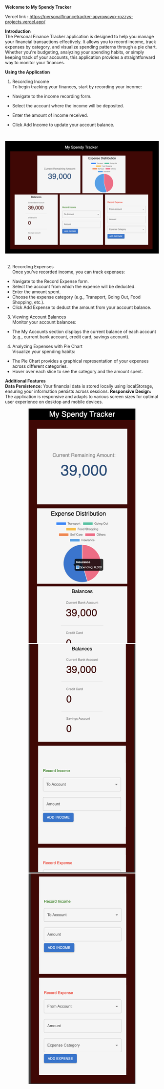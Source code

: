 **Welcome to My Spendy Tracker**

Vercel link : https://personalfinancetracker-apyrowcwp-rozzys-projects.vercel.app/

**Introduction** \
The Personal Finance Tracker application is designed to help you manage your financial transactions effectively. It allows you to record income, track expenses by category, and visualize spending patterns through a pie chart. Whether you're budgeting, analyzing your spending habits, or simply keeping track of your accounts, this application provides a straightforward way to monitor your finances.


**Using the Application**
 1. Recording Income\
To begin tracking your finances, start by recording your income:

- Navigate to the income recording form.
- Select the account where the income will be deposited.
- Enter the amount of income received.
- Click Add Income to update your account balance.

  <br />

<div align="center">
<img src="https://github.com/ro61zzy/personal_finance_tracker/blob/after_submission/web.webp" />
</div>

 <br /> 

2. Recording Expenses\
Once you've recorded income, you can track expenses:

- Navigate to the Record Expense form.
- Select the account from which the expense will be deducted.
- Enter the amount spent.
- Choose the expense category (e.g., Transport, Going Out, Food Shopping, etc.).
- Click Add Expense to deduct the amount from your account balance.

3. Viewing Account Balances\
Monitor your account balances:

- The My Accounts section displays the current balance of each account (e.g., current bank account, credit card, savings account).

4. Analyzing Expenses with Pie Chart\
Visualize your spending habits:

- The Pie Chart provides a graphical representation of your expenses across different categories.
- Hover over each slice to see the category and the amount spent.

**Additional Features**\
**Data Persistence:** Your financial data is stored locally using localStorage, ensuring your information persists across sessions.
**Responsive Design:** The application is responsive and adapts to various screen sizes for optimal user experience on desktop and mobile devices.
  <br />

<p align="center">
<img src="https://github.com/ro61zzy/personal_finance_tracker/blob/after_submission/phone_1.webp" width="350"/>
<img src="https://github.com/ro61zzy/personal_finance_tracker/blob/after_submission/phone_2.webp" width="350"/>
<img src="https://github.com/ro61zzy/personal_finance_tracker/blob/after_submission/phone_3.webp" width="350"/>

</p>

 <br /> 

